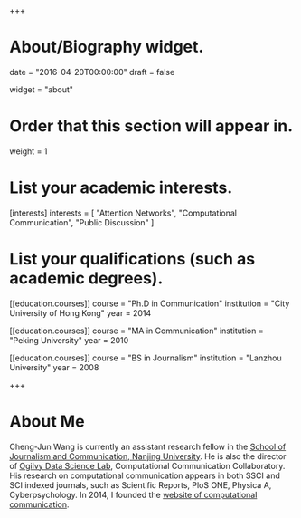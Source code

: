 +++
# About/Biography widget.

date = "2016-04-20T00:00:00"
draft = false

widget = "about"

# Order that this section will appear in.
weight = 1

# List your academic interests.
[interests]
  interests = [
    "Attention Networks",
    "Computational Communication",
    "Public Discussion"
  ]

# List your qualifications (such as academic degrees).
[[education.courses]]
  course = "Ph.D in Communication"
  institution = "City University of Hong Kong"
  year = 2014

[[education.courses]]
  course = "MA in Communication"
  institution = "Peking University"
  year = 2010

[[education.courses]]
  course = "BS in Journalism"
  institution = "Lanzhou University"
  year = 2008

+++

# About Me

Cheng-Jun Wang is currently an assistant research fellow in the [School of Journalism and Communication, Nanjing University](http://jc.nju.edu.cn). He is also the director of [Ogilvy Data Science Lab](http://ccc.nju.edu.cn), Computational Communication Collaboratory. His research on computational communication appears in both SSCI and SCI indexed journals, such as Scientific Reports, PloS ONE, Physica A, Cyberpsychology. In 2014, I founded the [website of computational communication](http://computational-communication.com).
